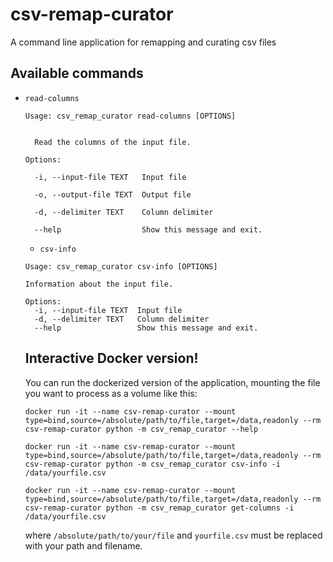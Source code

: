 # csv-remap-curator
A command line application for remapping and curating csv files

## Available commands
- `read-columns`

  ```
  Usage: csv_remap_curator read-columns [OPTIONS]

  
    Read the columns of the input file.
  
  Options:
  
    -i, --input-file TEXT   Input file
  
    -o, --output-file TEXT  Output file
  
    -d, --delimiter TEXT    Column delimiter
  
    --help                  Show this message and exit.
  ```

  - `csv-info`
  ```
  Usage: csv_remap_curator csv-info [OPTIONS]

  Information about the input file.

  Options:
    -i, --input-file TEXT  Input file
    -d, --delimiter TEXT   Column delimiter
    --help                 Show this message and exit.
  ```

  ## Interactive Docker version!

  You can run the dockerized version of the application, mounting the file you want to process as a volume like this:

  ```
  docker run -it --name csv-remap-curator --mount type=bind,source=/absolute/path/to/file,target=/data,readonly --rm csv-remap-curator python -m csv_remap_curator --help

  docker run -it --name csv-remap-curator --mount type=bind,source=/absolute/path/to/file,target=/data,readonly --rm csv-remap-curator python -m csv_remap_curator csv-info -i /data/yourfile.csv

  docker run -it --name csv-remap-curator --mount type=bind,source=/absolute/path/to/file,target=/data,readonly --rm csv-remap-curator python -m csv_remap_curator get-columns -i /data/yourfile.csv
  ``` 

  where `/absolute/path/to/your/file` and `yourfile.csv` must be replaced with your path and filename.

